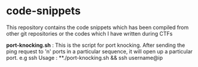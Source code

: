 # code-snippets

This repository contains the code snippets which has been compiled from other git repositories or the codes which I have written during CTFs

**port-knocking.sh** : This is the script for port knocking. After sending the ping request to 'n' ports in a particular sequence, it will open up a particular port. e.g ssh
Usage :  **./port-knocking.sh <ip><port1> <port2> <port3> && ssh username@ip
